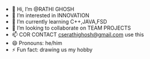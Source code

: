 - 👋 Hi, I’m @RATHI GHOSH
- 👀 I’m interested in INNOVATION
- 🌱 I’m currently learning C++,JAVA,FSD
- 💞️ I’m looking to collaborate on TEAM PROJECTS
- 📫 COR CONTACT cserathighosh@gmail.com use this
- 😄 Pronouns: he/him
- ⚡ Fun fact: drawing us my hobby

<!---
CyberGlitchKripto/CyberGlitchKripto is a ✨ special ✨ repository because its `README.md` (this file) appears on your GitHub profile.
You can click the Preview link to take a look at your changes.
--->
